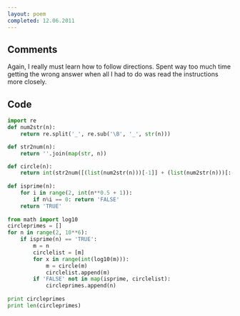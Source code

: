 ```yaml
---
layout: poem
completed: 12.06.2011
---
```


## Comments

Again, I really must learn how to follow directions. Spent way too much time
getting the wrong answer when all I had to do was read the instructions more
closely.

## Code

```python
import re
def num2str(n):
	return re.split('_', re.sub('\B', '_', str(n)))

def str2num(n):
	return ''.join(map(str, n))	

def circle(n):
	return int(str2num([(list(num2str(n)))[-1]] + (list(num2str(n)))[:-1]))
	
def isprime(n):
	for i in range(2, int(n**0.5 + 1)):
		if n%i == 0: return 'FALSE'
	return 'TRUE'
			
from math import log10
circleprimes = []
for n in range(2, 10**6):
	if isprime(n) == 'TRUE':
		m = n
		circlelist = [m]
		for x in range(int(log10(m))):
			m = circle(m)
			circlelist.append(m)
		if 'FALSE' not in map(isprime, circlelist): 
			circleprimes.append(n)
			
print circleprimes		
print len(circleprimes)
```
